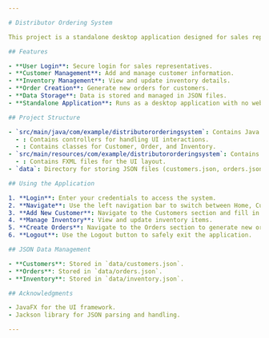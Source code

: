 ```yaml
---

# Distributor Ordering System

This project is a standalone desktop application designed for sales representatives of a beverage distributor. The application allows representatives to log in, manage inventory, add new customers, generate orders, and simulate order submissions, with data stored in JSON format.

## Features

- **User Login**: Secure login for sales representatives.
- **Customer Management**: Add and manage customer information.
- **Inventory Management**: View and update inventory details.
- **Order Creation**: Generate new orders for customers.
- **Data Storage**: Data is stored and managed in JSON files.
- **Standalone Application**: Runs as a desktop application with no web-based elements.

## Project Structure

- `src/main/java/com/example/distributororderingsystem`: Contains Java source files.
  - : Contains controllers for handling UI interactions.
  - : Contains classes for Customer, Order, and Inventory.
- `src/main/resources/com/example/distributororderingsystem`: Contains FXML and CSS files.
  - : Contains FXML files for the UI layout.
- `data`: Directory for storing JSON files (customers.json, orders.json, inventory.json).

## Using the Application

1. **Login**: Enter your credentials to access the system.
2. **Navigate**: Use the left navigation bar to switch between Home, Customers, Orders, Inventory, and Logout.
3. **Add New Customer**: Navigate to the Customers section and fill in the form to add a new customer.
4. **Manage Inventory**: View and update inventory items.
5. **Create Orders**: Navigate to the Orders section to generate new orders.
6. **Logout**: Use the Logout button to safely exit the application.

## JSON Data Management

- **Customers**: Stored in `data/customers.json`.
- **Orders**: Stored in `data/orders.json`.
- **Inventory**: Stored in `data/inventory.json`.

## Acknowledgments

- JavaFX for the UI framework.
- Jackson library for JSON parsing and handling.

---
```

